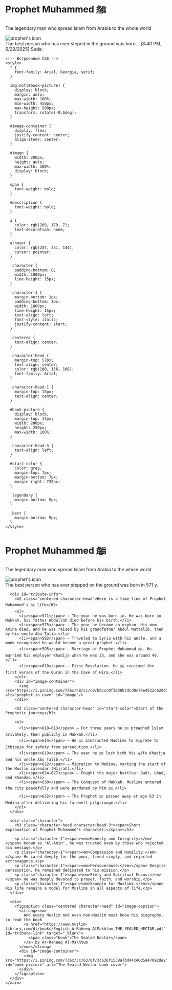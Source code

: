 

<!DOCTYPE html>
<html lang="en">
  <head>
    <meta charset="UTF-8">
    <title id="title">Biography Of Prophet Muhammed </title>
    <link rel="stylesheet" href="styles.css"/>
  </head>
  <body>
    <main id="main">
      <div id="img-div"> 
        <h1 class="centered character-head">Prophet Muhammed ﷺ </h1>  
        <p class="centered legendary">The legendary man who spread Islam from Arabia to the whole world</p>
        <div id="image-container">
          <img src="https://i.pinimg.com/736x/13/bf/7c/13bf7cbbbe1ce264f7efa978481dd042.jpg" alt="prophet's icon"  id="image"/>
        </div>
        <figcaption class="centered character-head-1" class="best" id="img-caption">The best person who has ever steped in the ground was born…
[8:40 PM, 6/29/2025] Seda: <!DOCTYPE html>
<html lang="en">
  <head>
    <meta charset="UTF-8">
    <title id="title">Biography Of Prophet Muhammed</title>

    <!-- Встроенный CSS -->
    <style>
      * {
        font-family: Arial, Georgia, serif;
      }

      img:not(#book-picture) {
        display: block;
        margin: auto;
        max-width: 100%;
        min-width: 450px;
        max-height: 500px;
        transform: rotate(-0.6deg); 
      }

      #image-container {
        display: flex;
        justify-content: center; 
        align-items: center;
      }

      #image {
        width: 200px;
        height: auto;
        max-width: 100%;
        display: block; 
      }

      span {
        font-weight: bold;
      }

      #description {
        font-weight: bold;
      }

      a {
        color: rgb(209, 179, 7);  
        text-decoration: none;
      } 

      a:hover {
        color: rgb(247, 231, 144);
        cursor: pointer;
      }

      .character {
        padding-bottom: 0;
        width: 1000px;
        line-height: 15px;
      }

      .character-1 {
        margin-bottom: 1px;
        padding-bottom: 1px;
        width: 1000px;
        line-height: 15px;
        text-align: left;
        font-style: italic;
        justify-content: start;
      }

      .centered {
        text-align: center;
      }

      .character-head {
        margin-top: 57px;
        text-align: center;
        color: rgb(100, 156, 108);
        font-family: Arial;
      }

      .character-head-1 {
        margin-top: 15px;
        text-align: center;
      }

      #book-picture {
        display: block;
        margin-top: 17px;
        width: 200px;
        height: 250px;
        max-width: 100%;
      }

      .character-head-3 {
        text-align: left;
      }

      #start-color {
        color: grey;
        margin-top: 7px;
        margin-bottom: 7px;
        margin-right: 735px;
      }

      .legendary {
        margin-bottom: 5px;
      }

      .best {
        margin-bottom: 5px;
      }
    </style>
  </head>

  <body>
    <main id="main">
      <div id="img-div"> 
        <h1 class="centered character-head">Prophet Muhammed ﷺ</h1>  
        <p class="centered legendary">The legendary man who spread Islam from Arabia to the whole world</p>
        <div id="image-container">
          <img src="https://i.pinimg.com/736x/13/bf/7c/13bf7cbbbe1ce264f7efa978481dd042.jpg" alt="prophet's icon" id="image"/>
        </div>
        <figcaption class="centered character-head-1 best" id="img-caption">The best person who has ever stepped on the ground was born in 571 y.</figcaption>
      </div> 

      <div id="tribute-info"> 
        <h2 class="centered character-head">Here is a time line of Prophet Muhammed's ﷺ life</h2>
        <ul>
          <li><span>571</span> – The year he was born in. He was born in Makkah, his father Abdullah died before his birth.</li>
          <li><span>575</span> – The year he became an orphan. His mom Amina died, and he was raised by his grandfather Abdul Muttalib, then by his uncle Abu Talib.</li>
          <li><span>582</span> – Traveled to Syria with his uncle, and a monk recognized he would become a great prophet.</li>
          <li><span>595</span> – Marriage of Prophet Muhammad ﷺ. He married his employer Khadija when he was 25, and she was around 40.</li>
          <li><span>610</span> – First Revelation. He ﷺ received the first verses of the Quran in the Cave of Hira.</li>
        </ul>
        <div id="image-container">
          <img src="https://i.pinimg.com/736x/b8/cc/c0/b8ccc0f3030b7dcd0c76e4522c620655.jpg" alt="prophet in cave" id="image"/>
        </div>  

        <h3 class="centered character-head" id="start-color">Start of the Prophetic journey</h3>

        <ul>
          <li><span>610–613</span> – For three years he ﷺ preached Islam privately, then publicly in Makkah.</li>
          <li><span>614</span> – He ﷺ instructed Muslims to migrate to Ethiopia for safety from persecution.</li>
          <li><span>619</span> – The year he ﷺ lost both his wife Khadija and his uncle Abu Talib.</li>
          <li><span>622</span> – Migration to Medina, marking the start of the Muslim calendar (Hijrah).</li>
          <li><span>624–627</span> – Fought the major battles: Badr, Uhud, and Khandaq.</li>
          <li><span>630</span> – The Conquest of Makkah. Muslims entered the city peacefully and were pardoned by him ﷺ.</li>
          <li><span>632</span> – The Prophet ﷺ passed away at age 63 in Medina after delivering his farewell pilgrimage.</li>
        </ul>
      </div>  

      <div class="character">
        <h3 class="character-head character-head-3"><span>Short explanation of Prophet Muhammed's character:</span></h3>

        <p class="character-1"><span><em>Honesty and Integrity:</em></span> Known as "Al-Amin", he was trusted even by those who rejected his message.</p>
        <p class="character-1"><span><em>Compassion and Humility:</em></span> He cared deeply for the poor, lived simply, and rejected extravagance.</p>
        <p class="character-1"><span><em>Perseverance:</em></span> Despite persecution, he remained dedicated to his mission.</p>
        <p class="character-1"><span><em>Piety and Spiritual Focus:</em></span> He was deeply devoted to prayer, faith, and worship.</p>
        <p class="character-1"><span><em>Example for Muslims:</em></span> His life remains a model for Muslims in all aspects of life.</p>
      </div>  

      <div>
        <figcaption class="centered character-head" id="image-caption">
          <strong><em>
            And every Muslim and even non-Muslim must know his biography, so read the book 
            <a href="https://www.muslim-library.com/dl/books/English_ArRaheeq_AlMakhtum_THE_SEALED_NECTAR.pdf" id="tribute-link" target="_blank">
              <span class="book">The Sealed Nectar</span>
            </a> by Ar-Raheeq Al-Makhtum
          </em></strong>
          <div id="image-container">
            <img src="https://i.pinimg.com/736x/3c/63/6f/3c636f1538a7bd44c40d5a47092de2f3.jpg" id="book-picture" alt="The Sealed Nectar book cover">
          </div>
        </figcaption>
      </div>
    </main>
  </body>
</html>
